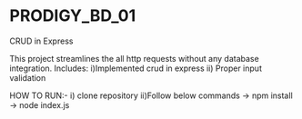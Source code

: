 # PRODIGY_BD_01
CRUD in Express

This project streamlines the all http requests without any database integration.
Includes:
i)Implemented crud in express
ii) Proper input validation

HOW TO RUN:-
i) clone repository
ii)Follow below commands
   -> npm install
   -> node index.js
